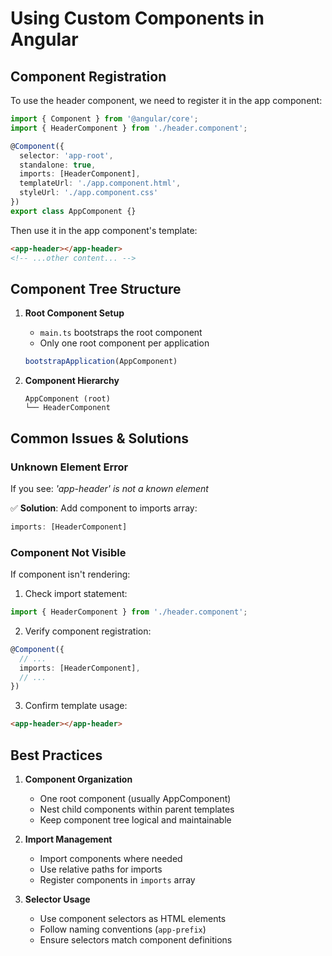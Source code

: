 # Using Custom Components in Angular

## Component Registration

To use the header component, we need to register it in the app component:

````typescript
import { Component } from '@angular/core';
import { HeaderComponent } from './header.component';

@Component({
  selector: 'app-root',
  standalone: true,
  imports: [HeaderComponent],
  templateUrl: './app.component.html',
  styleUrl: './app.component.css'
})
export class AppComponent {}
````

Then use it in the app component's template:

````html
<app-header></app-header>
<!-- ...other content... -->
````

## Component Tree Structure

1. **Root Component Setup**
   - `main.ts` bootstraps the root component
   - Only one root component per application

   ```typescript
   bootstrapApplication(AppComponent)
   ```

2. **Component Hierarchy**

   ```
   AppComponent (root)
   └── HeaderComponent
   ```

## Common Issues & Solutions

### Unknown Element Error

If you see: *'app-header' is not a known element*

✅ **Solution**: Add component to imports array:

```typescript
imports: [HeaderComponent]
```

### Component Not Visible

If component isn't rendering:

1. Check import statement:

```typescript
import { HeaderComponent } from './header.component';
```

2. Verify component registration:

```typescript
@Component({
  // ...
  imports: [HeaderComponent],
  // ...
})
```

3. Confirm template usage:

```html
<app-header></app-header>
```

## Best Practices

1. **Component Organization**
   - One root component (usually AppComponent)
   - Nest child components within parent templates
   - Keep component tree logical and maintainable

2. **Import Management**
   - Import components where needed
   - Use relative paths for imports
   - Register components in `imports` array

3. **Selector Usage**
   - Use component selectors as HTML elements
   - Follow naming conventions (`app-prefix`)
   - Ensure selectors match component definitions
